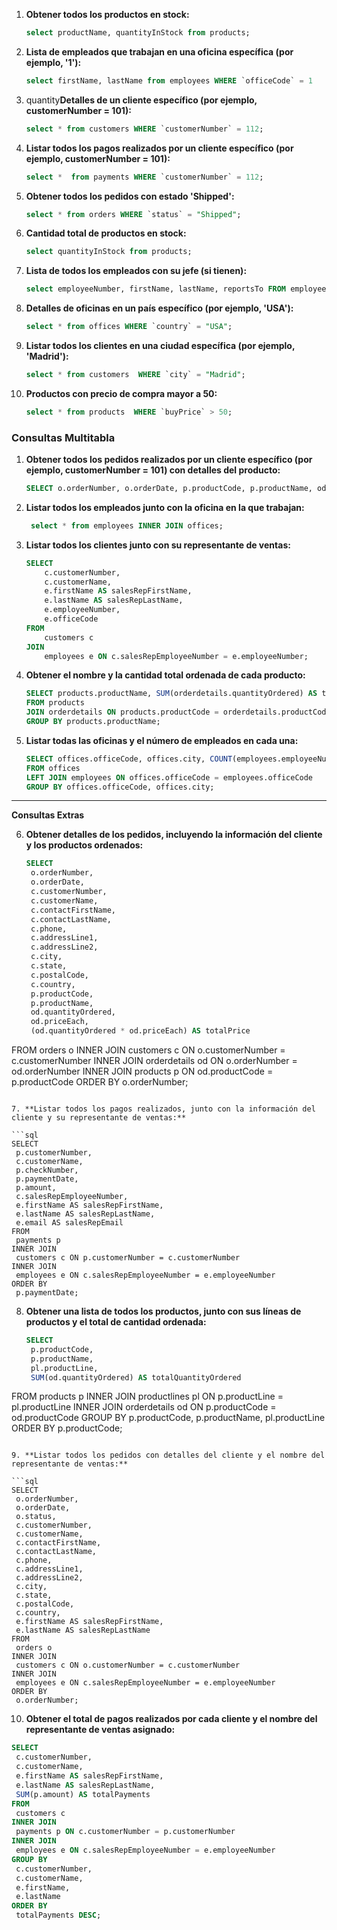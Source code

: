 1. **Obtener todos los productos en stock:**

   ```sql
   select productName, quantityInStock from products;
   ```

2. **Lista de empleados que trabajan en una oficina específica (por ejemplo, '1'):**

   ```sql
   select firstName, lastName from employees WHERE `officeCode` = 1
   ```

3. quantity**Detalles de un cliente específico (por ejemplo, customerNumber = 101):**

   ```sql
   select * from customers WHERE `customerNumber` = 112;
   ```

4. **Listar todos los pagos realizados por un cliente específico (por ejemplo, customerNumber = 101):**

   ```sql
   select *  from payments WHERE `customerNumber` = 112;
   ```

5. **Obtener todos los pedidos con estado 'Shipped':**

   ```sql
   select * from orders WHERE `status` = "Shipped"; 
   ```

6. **Cantidad total de productos en stock:**

   ```sql
   select quantityInStock from products;
   ```

7. **Lista de todos los empleados con su jefe (si tienen):**

   ```sql
   select employeeNumber, firstName, lastName, reportsTo FROM employees WHERE reportsTo NOT IN ('NULL') ORDER BY firstName;
   ```

8. **Detalles de oficinas en un país específico (por ejemplo, 'USA'):**

   ```sql
   select * from offices WHERE `country` = "USA";
   ```

9. **Listar todos los clientes en una ciudad específica (por ejemplo, 'Madrid'):**

   ```sql
   select * from customers  WHERE `city` = "Madrid";
   ```

10. **Productos con precio de compra mayor a 50:**

    ```sql
    select * from products  WHERE `buyPrice` > 50;
    ```

### Consultas Multitabla

1. **Obtener todos los pedidos realizados por un cliente específico (por ejemplo, customerNumber = 101) con detalles del producto:**

   ```sql
   SELECT o.orderNumber, o.orderDate, p.productCode, p.productName, od.quantityOrdered, od.priceEach FROM orders o INNER JOIN orderdetails od ON o.orderNumber = od.orderNumber INNER JOIN products p ON od.productCode = p.productCode WHERE o.customerNumber = 112;
   ```

2. **Listar todos los empleados junto con la oficina en la que trabajan:**

   ```sql
    select * from employees INNER JOIN offices;
   ```

3. **Listar todos los clientes junto con su representante de ventas:**

   ```sql
   SELECT 
       c.customerNumber,
       c.customerName,
       e.firstName AS salesRepFirstName,
       e.lastName AS salesRepLastName,
       e.employeeNumber,
       e.officeCode
   FROM 
       customers c
   JOIN 
       employees e ON c.salesRepEmployeeNumber = e.employeeNumber;
   ```

4. **Obtener el nombre y la cantidad total ordenada de cada producto:**

   ```sql
   SELECT products.productName, SUM(orderdetails.quantityOrdered) AS total_ordered
   FROM products
   JOIN orderdetails ON products.productCode = orderdetails.productCode
   GROUP BY products.productName;
   ```

5. **Listar todas las oficinas y el número de empleados en cada una:**

   ```sql
   SELECT offices.officeCode, offices.city, COUNT(employees.employeeNumber) AS numEmpleados
   FROM offices
   LEFT JOIN employees ON offices.officeCode = employees.officeCode
   GROUP BY offices.officeCode, offices.city;
   ```
-------------------------------------------------------------------------

**Consultas Extras** 



6. **Obtener detalles de los pedidos, incluyendo la información del cliente y los productos ordenados:**

   ```sql
   SELECT 
    o.orderNumber,
    o.orderDate,
    c.customerNumber,
    c.customerName,
    c.contactFirstName,
    c.contactLastName,
    c.phone,
    c.addressLine1,
    c.addressLine2,
    c.city,
    c.state,
    c.postalCode,
    c.country,
    p.productCode,
    p.productName,
    od.quantityOrdered,
    od.priceEach,
    (od.quantityOrdered * od.priceEach) AS totalPrice
FROM 
    orders o
INNER JOIN 
    customers c ON o.customerNumber = c.customerNumber
INNER JOIN 
    orderdetails od ON o.orderNumber = od.orderNumber
INNER JOIN 
    products p ON od.productCode = p.productCode
ORDER BY 
    o.orderNumber;

   ```

7. **Listar todos los pagos realizados, junto con la información del cliente y su representante de ventas:**

   ```sql
   SELECT 
    p.customerNumber,
    c.customerName,
    p.checkNumber,
    p.paymentDate,
    p.amount,
    c.salesRepEmployeeNumber,
    e.firstName AS salesRepFirstName,
    e.lastName AS salesRepLastName,
    e.email AS salesRepEmail
FROM 
    payments p
INNER JOIN 
    customers c ON p.customerNumber = c.customerNumber
INNER JOIN 
    employees e ON c.salesRepEmployeeNumber = e.employeeNumber
ORDER BY 
    p.paymentDate;

   ```

8. **Obtener una lista de todos los productos, junto con sus líneas de productos y el total de cantidad ordenada:**

   ```sql
   SELECT 
    p.productCode,
    p.productName,
    pl.productLine,
    SUM(od.quantityOrdered) AS totalQuantityOrdered
FROM 
    products p
INNER JOIN 
    productlines pl ON p.productLine = pl.productLine
INNER JOIN 
    orderdetails od ON p.productCode = od.productCode
GROUP BY 
    p.productCode,
    p.productName,
    pl.productLine
ORDER BY 
    p.productCode;

   ```

9. **Listar todos los pedidos con detalles del cliente y el nombre del representante de ventas:**

   ```sql
   SELECT 
    o.orderNumber,
    o.orderDate,
    o.status,
    c.customerNumber,
    c.customerName,
    c.contactFirstName,
    c.contactLastName,
    c.phone,
    c.addressLine1,
    c.addressLine2,
    c.city,
    c.state,
    c.postalCode,
    c.country,
    e.firstName AS salesRepFirstName,
    e.lastName AS salesRepLastName
FROM 
    orders o
INNER JOIN 
    customers c ON o.customerNumber = c.customerNumber
INNER JOIN 
    employees e ON c.salesRepEmployeeNumber = e.employeeNumber
ORDER BY 
    o.orderNumber;

   ```

10. **Obtener el total de pagos realizados por cada cliente y el nombre del representante de ventas asignado:**

   ```sql
   SELECT 
    c.customerNumber,
    c.customerName,
    e.firstName AS salesRepFirstName,
    e.lastName AS salesRepLastName,
    SUM(p.amount) AS totalPayments
FROM 
    customers c
INNER JOIN 
    payments p ON c.customerNumber = p.customerNumber
INNER JOIN 
    employees e ON c.salesRepEmployeeNumber = e.employeeNumber
GROUP BY 
    c.customerNumber,
    c.customerName,
    e.firstName,
    e.lastName
ORDER BY 
    totalPayments DESC;

   ```

